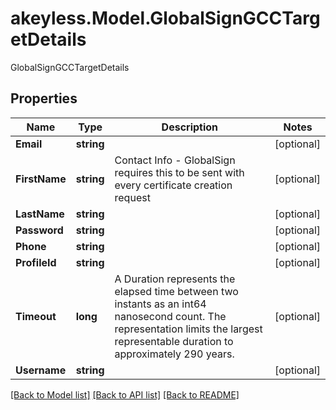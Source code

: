 # akeyless.Model.GlobalSignGCCTargetDetails
GlobalSignGCCTargetDetails

## Properties

Name | Type | Description | Notes
------------ | ------------- | ------------- | -------------
**Email** | **string** |  | [optional] 
**FirstName** | **string** | Contact Info - GlobalSign requires this to be sent with every certificate creation request | [optional] 
**LastName** | **string** |  | [optional] 
**Password** | **string** |  | [optional] 
**Phone** | **string** |  | [optional] 
**ProfileId** | **string** |  | [optional] 
**Timeout** | **long** | A Duration represents the elapsed time between two instants as an int64 nanosecond count. The representation limits the largest representable duration to approximately 290 years. | [optional] 
**Username** | **string** |  | [optional] 

[[Back to Model list]](../README.md#documentation-for-models) [[Back to API list]](../README.md#documentation-for-api-endpoints) [[Back to README]](../README.md)

